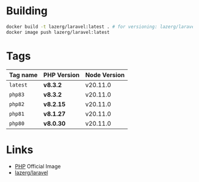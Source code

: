 # Building

```bash
docker build -t lazerg/laravel:latest . # for versioning: lazerg/laravel:php82
docker image push lazerg/laravel:latest
```

# Tags

| Tag name | PHP Version | Node Version |
|----------|-------------|--------------|
| `latest` | **v8.3.2**  | v20.11.0     |
| `php83`  | **v8.3.2**  | v20.11.0     |
| `php82`  | **v8.2.15** | v20.11.0     |
| `php81`  | **v8.1.27** | v20.11.0     |
| `php80`  | **v8.0.30** | v20.11.0     |

# Links

- [PHP](https://hub.docker.com/_/php) Official Image
- [lazerg/laravel](https://hub.docker.com/r/lazerg/laravel)
